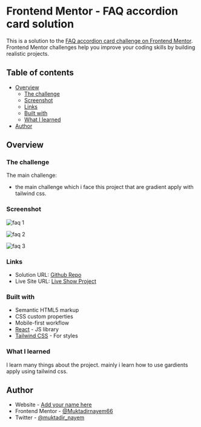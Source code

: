 # Frontend Mentor - FAQ accordion card solution

This is a solution to the [FAQ accordion card challenge on Frontend Mentor](https://www.frontendmentor.io/challenges/faq-accordion-card-XlyjD0Oam). Frontend Mentor challenges help you improve your coding skills by building realistic projects. 

## Table of contents

- [Overview](#overview)
  - [The challenge](#the-challenge)
  - [Screenshot](#screenshot)
  - [Links](#links)
  - [Built with](#built-with)
  - [What I learned](#what-i-learned)
- [Author](#author)



## Overview

### The challenge

The main challenge:

- the main challenge which i face this project that are gradient apply with tailwind css.


### Screenshot

![faq 1](https://github.com/Muktadirnayem66/FAQ-Accordion-Card/assets/76747765/4cd458f6-df6d-4476-a7d7-5c4a351c5f51)

![faq 2](https://github.com/Muktadirnayem66/FAQ-Accordion-Card/assets/76747765/9bb97067-1708-4715-a068-16a65b85536b)

![faq 3](https://github.com/Muktadirnayem66/FAQ-Accordion-Card/assets/76747765/097e9d24-258e-462b-8af4-240f7c2d92b1)



### Links

- Solution URL: [Github Repo](https://your-solution-url.com)
- Live Site URL: [Live Show Project](https://your-live-site-url.com)



### Built with

- Semantic HTML5 markup
- CSS custom properties
- Mobile-first workflow
- [React](https://reactjs.org/) - JS library
- [Tailwind CSS](https://tailwindcss.com/) - For styles



### What I learned

I learn many things about the project. mainly i learn how to use gardients apply using tailwind css.



## Author

- Website - [Add your name here](https://www.your-site.com)
- Frontend Mentor - [@Muktadirnayem66](https://www.frontendmentor.io/profile/Muktadirnayem66)
- Twitter - [@muktadir_nayem](https://twitter.com/muktadir_nayem)


